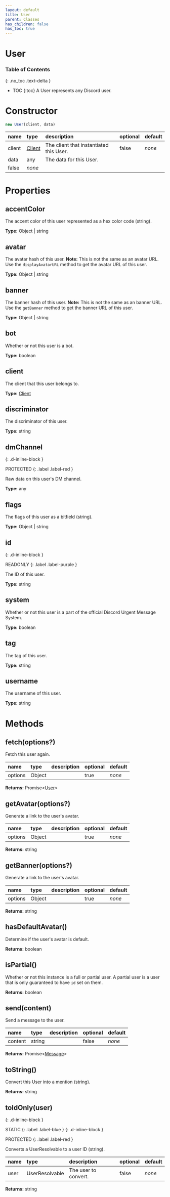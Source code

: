 ```yaml
---
layout: default
title: User
parent: Classes
has_children: false
has_toc: true
---
```


# User
### Table of Contents
{: .no_toc .text-delta }

- TOC
{:toc}
A User represents any Discord user.
# Constructor
```js
new User(client, data)
```

| name | type | description | optional | default |
|:-----|:-----|:------------|:---------|:--------|
| client | [Client](/classes/Client) | The client that instantiated this User. | false | *none* |
| data | any | The data for this User.
 | false | *none* |

# Properties
## accentColor
The accent color of this user represented as a hex
color code (string).

**Type:** Object | string

## avatar
The avatar hash of this user.
**Note:** This is not the same as an avatar URL. Use
the `displayAvatarURL` method to get the avatar URL
of this user.

**Type:** Object | string

## banner
The banner hash of this user.
**Note:** This is not the same as an banner URL. Use
the `getBanner` method to get the banner URL of this
user.

**Type:** Object | string

## bot
Whether or not this user is a bot.

**Type:** boolean

## client
The client that this user belongs to.

**Type:** [Client](/classes/Client)

## discriminator
The discriminator of this user.

**Type:** string

## dmChannel
{: .d-inline-block }

PROTECTED
{: .label .label-red }

Raw data on this user's DM channel.

**Type:** any

## flags
The flags of this user as a bitfield (string).

**Type:** Object | string

## id
{: .d-inline-block }

READONLY
{: .label .label-purple }

The ID of this user.

**Type:** string

## system
Whether or not this user is a part of the official
Discord Urgent Message System.

**Type:** boolean

## tag
The tag of this user.

**Type:** string

## username
The username of this user.

**Type:** string

# Methods
## fetch(options?)
Fetch this user again.

| name | type | description | optional | default |
|:-----|:-----|:------------|:---------|:--------|
| options | Object |   | true | *none* |

**Returns:** Promise<[User](/classes/User)>

## getAvatar(options?)
Generate a link to the user's avatar.

| name | type | description | optional | default |
|:-----|:-----|:------------|:---------|:--------|
| options | Object |   | true | *none* |

**Returns:** string

## getBanner(options?)
Generate a link to the user's avatar.

| name | type | description | optional | default |
|:-----|:-----|:------------|:---------|:--------|
| options | Object |   | true | *none* |

**Returns:** string

## hasDefaultAvatar()
Determine if the user's avatar is default.

**Returns:** boolean

## isPartial()
Whether or not this instance is a full or partial
user. A partial user is a user that is only
guaranteed to have `id` set on them.

**Returns:** boolean

## send(content)
Send a message to the user.

| name | type | description | optional | default |
|:-----|:-----|:------------|:---------|:--------|
| content | string |   | false | *none* |

**Returns:** Promise<[Message](/classes/Message)>

## toString()
Convert this User into a mention (string).

**Returns:** string

## toIdOnly(user)
{: .d-inline-block }

STATIC
{: .label .label-blue }
{: .d-inline-block }

PROTECTED
{: .label .label-red }

Converts a UserResolvable to a user ID (string).

| name | type | description | optional | default |
|:-----|:-----|:------------|:---------|:--------|
| user | UserResolvable | The user to convert. | false | *none* |

**Returns:** string

